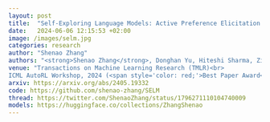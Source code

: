 ```yaml
---
layout: post
title:  "Self-Exploring Language Models: Active Preference Elicitation for Online Alignment"
date:   2024-06-06 12:15:53 +02:00
image: /images/selm.jpg
categories: research
author: "Shenao Zhang"
authors: "<strong>Shenao Zhang</strong>, Donghan Yu, Hiteshi Sharma, Ziyi Yang, Shuohang Wang, Hany Hassan, Zhaoran Wang"
venue: "Transactions on Machine Learning Research (TMLR)<br> 
ICML AutoRL Workshop, 2024 (<span style='color: red;'>Best Paper Award</span>)"
arxiv: https://arxiv.org/abs/2405.19332
code: https://github.com/shenao-zhang/SELM
thread: https://twitter.com/ShenaoZhang/status/1796271110104740009
models: https://huggingface.co/collections/ZhangShenao
---
```

